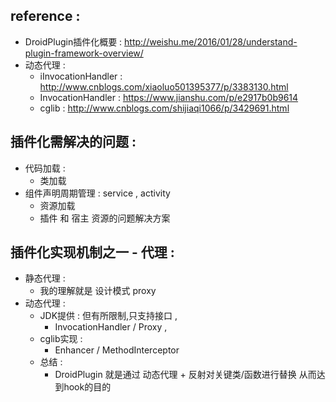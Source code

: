 
## reference : 

* DroidPlugin插件化概要 : http://weishu.me/2016/01/28/understand-plugin-framework-overview/
* 动态代理 : 
    * iInvocationHandler : http://www.cnblogs.com/xiaoluo501395377/p/3383130.html
    * InvocationHandler : https://www.jianshu.com/p/e2917b0b9614
    * cglib : http://www.cnblogs.com/shijiaqi1066/p/3429691.html



## 插件化需解决的问题 : 

* 代码加载 : 
    * 类加载
* 组件声明周期管理 : service , activity
    * 资源加载
    * 插件 和 宿主 资源的问题解决方案

## 插件化实现机制之一 - 代理 : 

* 静态代理 : 
    * 我的理解就是 设计模式 proxy 
* 动态代理 : 
    * JDK提供 : 但有所限制,只支持接口 , 
        * InvocationHandler / Proxy ,
    * cglib实现 : 
        * Enhancer / MethodInterceptor
    * 总结 : 
        * DroidPlugin 就是通过 动态代理 + 反射对关键类/函数进行替换 从而达到hook的目的

                                        
